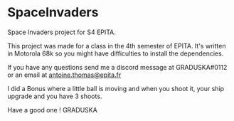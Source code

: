 # SpaceInvaders
Space Invaders project for S4 EPITA.

This project was made for a class in the 4th semester of EPITA. It's written in Motorola 68k so you might have difficulties to install the dependencies.

If you have any questions send me a discord message at GRADUSKA#0112 or an email at antoine.thomas@epita.fr

I did a Bonus where a little ball is moving and when you shoot it, your ship upgrade and you have 3 shoots.

Have a good one !
GRADUSKA

